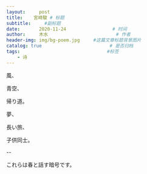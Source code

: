 ```yaml
---
layout:     post                       
title:    宮崎駿 # 标题
subtitle:     #副标题
date:       2020-11-24                 # 时间
author:     木水                         # 作者
header-img: img/bg-poem.jpg     #这篇文章标题背景图片
catalog: true                         # 是否归档
tags:                                #标签
    - 诗
---
```

風、

青空、

帰り道。

夢、

長い旅、

子供同士。

--

これらは春と話す暗号です。
